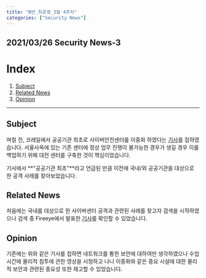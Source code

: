 ```yaml
---
title: "B반_최준영_3월 4주차"
categories: ["Security News"]
---
```


2021/03/26 Security News-3
--------------------------

# Index

1. [Subject](#subject)
2. [Related News](#related-news)
3. [Opinion](#opinion)

* * *


## Subject

며칠 전, 코레일에서 공공기관 최초로 사이버안전센터를 이중화 하였다는 [기사](http://info.korail.com/mbs/www/jsp/board/view.jsp?boardId=9863262&mcategoryId=&id=www_040200000000&boardSeq=15023968)를 접하였습니다. 서울사옥에 있는 기존 센터에 정상 업무 진행이 불가능한 경우가 생길 경우 이를 백업하기 위해 대전 센터를 구축한 것이 핵심이었습니다.

기사에서 **"공공기관 최초"**라고 언급된 만큼 이전에 국내/외 공공기관을 대상으로 한 공격 사례를 찾아보았습니다.

## Related News

처음에는 국내를 대상으로 한 사이버센터 공격과 관련된 사례를 찾고자 검색을 시작하였으나 검색 중 Fireeye에서 발표한 [기사](https://www.fireeye.com/blog/kr-executive-perspective/2020/06/improve-security-effectiveness-and-efficiency-by-validating-tools.html)를 확인할 수 있었습니다.

## Opinion

기존에는 위와 같은 기사를 접하면 네트워크를 통한 보안에 대하여만 생각하였으나 수업 시간에 물리적 침투에 관한 영상을 시청하고 나니 이중화와 같은 중요 시설에 대한 물리적 보안과 관련된 중요성 또한 재고할 수 있었습니다.
